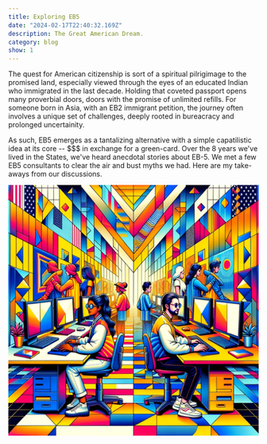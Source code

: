 ```yaml
---
title: Exploring EB5
date: "2024-02-17T22:40:32.169Z"
description: The Great American Dream.
category: blog
show: 1
---
```


The quest for American citizenship is sort of a spiritual pilrigimage to the promised land, especially viewed through the eyes of an educated Indian who immigrated in the last decade. Holding that coveted passport opens many proverbial doors, doors with the promise of unlimited refills. For someone born in Asia, with an EB2 immigrant petition, the journey often involves a unique set of challenges, deeply rooted in bureacracy and prolonged uncertainity. 

As such, EB5 emerges as a tantalizing alternative with a simple capatilistic idea at its core -- $$$ in exchange for a green-card. Over the 8 years we've lived in the States, we've heard anecdotal stories about EB-5. We met a few EB5 consultants to clear the air and bust myths we had. Here are my take-aways from our discussions.


![Prompt: Millenial brown couple working in US as software engineers chasing the US dream in Memphis style.](./eb5.webp)

